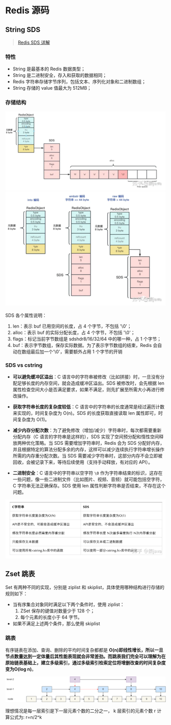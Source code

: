 # Redis 源码

## String SDS

> [Redis SDS 详解](https://zhuanlan.zhihu.com/p/615174662)

### 特性

- String 是最基本的 Redis 数据类型；
- String 是二进制安全，存入和获取的数据相同；
- Redis 字符串存储字节序列，包括文本、序列化对象和二进制数组；
- String 存储的 value 值最大为 512MB；

### 存储结构

<img src="https://raw.githubusercontent.com/Moriic/picture/main/image/1712201094_0.webp" alt="v2-7f4d7cd708fa71cb37083b1566451420_1440w" style="zoom:50%;" />

<img src="https://raw.githubusercontent.com/Moriic/picture/main/image/1712201211_0.webp" alt="v2-068fb4179343c0f2c9f8fe50306e29dd_1440w" style="zoom:50%;" />

SDS 各个属性说明：

1. len：表示 buf 已用空间的长度，占 4 个字节，不包括 '\0'；
2. alloc：表示 buf 的实际分配长度，占 4 个字节，不包括 '\0'；
3. flags：标记当前字节数组是 sdshdr8/16/32/64 中的哪一种，占 1 个字节；
4. buf：表示字节数组，保存实际数据。为了表示字节数组的结束，Redis 会自动在数组最后加一个'\0'，需要额外占用 1 个字节的开销

### SDS vs cstring

- **可以避免缓冲区溢出**：C 语言中的字符串被修改（比如拼接）时，一旦没有分配足够长度的内存空间，就会造成缓冲区溢出。SDS 被修改时，会先根据 len 属性检查空间大小是否满足要求，如果不满足，则先扩展至所需大小再进行修改操作。

- **获取字符串长度的复杂度较低**：C 语言中的字符串的长度通常是经过遍历计数来实现的，时间复杂度为 O(n)。SDS 的长度获取直接读取 len 属性即可，时间复杂度为 O(1)。
- **减少内存分配次数**：为了避免修改（增加/减少）字符串时，每次都需要重新分配内存（C 语言的字符串是这样的），SDS 实现了空间预分配和惰性空间释放两种优化策略。当 SDS 需要增加字符串时，Redis 会为 SDS 分配好内存，并且根据特定的算法分配多余的内存，这样可以减少连续执行字符串增长操作所需的内存重分配次数。当 SDS 需要减少字符串时，这部分内存不会立即被回收，会被记录下来，等待后续使用（支持手动释放，有对应的 API）。

- **二进制安全**：C 语言中的字符串以空字符 `\0` 作为字符串结束的标识，这存在一些问题，像一些二进制文件（比如图片、视频、音频）就可能包括空字符，C 字符串无法正确保存。SDS 使用 len 属性判断字符串是否结束，不存在这个问题。

![v2-01ca8d47ea71bdc5fa6d136d8f4bdc24_1440w](https://raw.githubusercontent.com/Moriic/picture/main/image/1712201523_0.webp)

## Zset 跳表

Set 有两种不同的实现，分别是 ziplist 和 skiplist，具体使用哪种结构进行存储的规则如下：

- 当有序集合对象同时满足以下两个条件时，使用 ziplist： 
  1. ZSet 保存的键值对数量少于 128 个；
  2. 每个元素的长度小于 64 字节。
- 如果不满足上述两个条件，那么使用 skiplist

### 跳表

有序链表在添加、查询、删除的平均时间复杂都都是 **O(n)即线性增长，所以一旦节点数量达到一定体量后其性能表现就会非常差劲。而跳表我们完全可以理解为在原始链表基础上，建立多级索引，通过多级索引检索定位将增删改查的时间复杂度变为O(log n)**。

![202401222005524](https://raw.githubusercontent.com/Moriic/picture/main/image/1712215077_0.png)

理想情况是每一层索引是下一层元素个数的二分之一， k 层索引的元素个数 r 计算公式为: r=n/2^k
